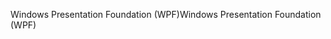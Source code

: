 <span data-ttu-id="f178c-101">Windows Presentation Foundation (WPF)</span><span class="sxs-lookup"><span data-stu-id="f178c-101">Windows Presentation Foundation (WPF)</span></span>
